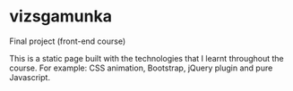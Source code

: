 # vizsgamunka
Final project (front-end course)

This is a static page built with the technologies that I learnt throughout the course. 
For example: CSS animation, Bootstrap, jQuery plugin and pure Javascript.
